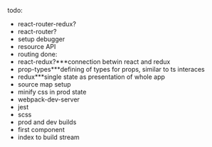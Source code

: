 todo:
- react-router-redux?
- react-router?
- setup debugger
- resource API
- routing
done:
- react-redux?***connection betwin react and redux
- prop-types***defining of types for props, similar to ts interaces
- redux***single state as presentation of whole app
- source map setup
- minify css in prod state
- webpack-dev-server
- jest
- scss
- prod and dev builds
- first component
- index to build stream